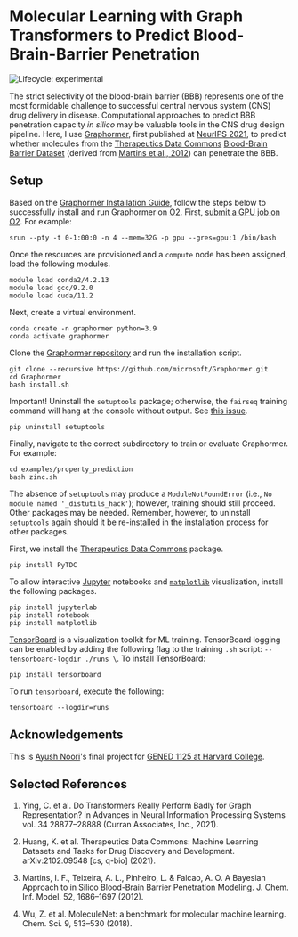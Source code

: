 # Molecular Learning with Graph Transformers to Predict Blood-Brain-Barrier Penetration 

<!-- badges: start -->

![Lifecycle:
experimental](https://img.shields.io/badge/lifecycle-experimental-orange.svg)

<!-- badges: end -->

The strict selectivity of the blood-brain barrier (BBB) represents one of the most formidable challenge to successful central nervous system (CNS) drug delivery in disease. Computational approaches to predict BBB penetration capacity *in silico* may be valuable tools in the CNS drug design pipeline. Here, I use [Graphormer](https://www.microsoft.com/en-us/research/project/graphormer/), first published at [NeurIPS 2021](https://openreview.net/forum?id=OeWooOxFwDa), to predict whether molecules from the [Therapeutics Data Commons](https://tdcommons.ai) [Blood-Brain Barrier Dataset](https://tdcommons.ai/single_pred_tasks/adme/#bbb-blood-brain-barrier-martins-et-al) (derived from [Martins et al., 2012](https://doi.org/10.1021/ci300124c)) can penetrate the BBB.


## Setup

Based on the [Graphormer Installation Guide](https://graphormer.readthedocs.io/en/latest/Installation-Guide.html), follow the steps below to successfully install and run Graphormer on [O2](https://harvardmed.atlassian.net/wiki/spaces/O2/overview). First, [submit a GPU job on O2](https://harvardmed.atlassian.net/wiki/spaces/O2/pages/1629290761/Using+O2+GPU+resources). For example:

```
srun --pty -t 0-1:00:0 -n 4 --mem=32G -p gpu --gres=gpu:1 /bin/bash
```
Once the resources are provisioned and a `compute` node has been assigned, load the following modules.
```
module load conda2/4.2.13
module load gcc/9.2.0
module load cuda/11.2
```
Next, create a virtual environment.
```
conda create -n graphormer python=3.9
conda activate graphormer
```
Clone the [Graphormer repository](https://github.com/microsoft/Graphormer) and run the installation script.
```
git clone --recursive https://github.com/microsoft/Graphormer.git
cd Graphormer
bash install.sh
```
Important! Uninstall the `setuptools` package; otherwise, the `fairseq` training command will hang at the console without output. See [this issue](https://github.com/microsoft/Graphormer/issues/111).
```
pip uninstall setuptools
```
Finally, navigate to the correct subdirectory to train or evaluate Graphormer. For example:
```
cd examples/property_prediction
bash zinc.sh
```
The absence of `setuptools` may produce a `ModuleNotFoundError` (i.e., `No module named '_distutils_hack'`); however, training should still proceed. Other packages may be needed. Remember, however, to uninstall `setuptools` again should it be re-installed in the installation process for other packages.

First, we  install the [Therapeutics Data Commons](https://tdcommons.ai/start/) package.
```
pip install PyTDC
```
To allow interactive [Jupyter](https://jupyter.org/) notebooks and [`matplotlib`](https://matplotlib.org/) visualization, install the following packages.
```
pip install jupyterlab
pip install notebook
pip install matplotlib
```
[TensorBoard](https://pytorch.org/tutorials/recipes/recipes/tensorboard_with_pytorch.html) is a visualization toolkit for ML training. TensorBoard logging can be enabled by adding the following flag to the training `.sh` script: `--tensorboard-logdir ./runs \`. To install TensorBoard:
```
pip install tensorboard
```
To run `tensorboard`, execute the following:
```
tensorboard --logdir=runs
```

## Acknowledgements

This is [Ayush Noori](mailto:anoori@college.harvard.edu)'s final project for [GENED 1125 at Harvard
College](https://gened1125.github.io/spring2022/).


## Selected References

1. Ying, C. et al. Do Transformers Really Perform Badly for Graph Representation? in Advances in Neural Information Processing Systems vol. 34 28877–28888 (Curran Associates, Inc., 2021).

2. Huang, K. et al. Therapeutics Data Commons: Machine Learning Datasets and Tasks for Drug Discovery and Development. arXiv:2102.09548 [cs, q-bio] (2021).

3. Martins, I. F., Teixeira, A. L., Pinheiro, L. & Falcao, A. O. A Bayesian Approach to in Silico Blood-Brain Barrier Penetration Modeling. J. Chem. Inf. Model. 52, 1686–1697 (2012).

4. Wu, Z. et al. MoleculeNet: a benchmark for molecular machine learning. Chem. Sci. 9, 513–530 (2018).

